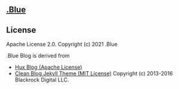## [.Blue](https://www.yuueu.me)

License
-------

Apache License 2.0. Copyright (c) 2021 .Blue

.Blue Blog is derived from 
- [Hux Blog (Apache License)](https://github.com/Huxpro/huxpro.github.io)
- [Clean Blog Jekyll Theme (MIT License)](https://github.com/StartBootstrap/startbootstrap-clean-blog-jekyll) 
Copyright (c) 2013-2016 Blackrock Digital LLC.
